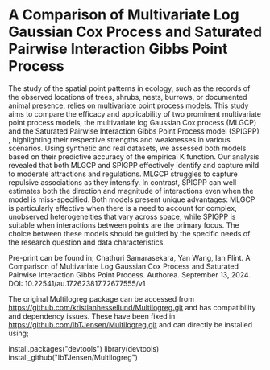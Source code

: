 # A Comparison of Multivariate Log Gaussian Cox Process and Saturated Pairwise Interaction Gibbs Point Process

The study of the spatial point patterns in ecology, such as the records of the observed locations of trees, shrubs, nests, burrows, or documented animal presence, relies on multivariate point process models. This study aims to compare the efficacy and applicability of two prominent multivariate point process models, the multivariate log Gaussian Cox process (MLGCP) and the Saturated Pairwise Interaction Gibbs Point Process model (SPIGPP) , highlighting their respective strengths and weaknesses in various scenarios. Using synthetic and real datasets, we assessed both models based on their predictive accuracy of the empirical K function. Our analysis revealed that both MLGCP and SPIGPP effectively identify and capture mild to moderate attractions and regulations. MLGCP struggles to capture repulsive associations as they intensify. In contrast, SPIGPP can well estimates both the direction and magnitude of interactions even when the model is miss-specified. Both models present unique advantages: MLGCP is particularly effective when there is a need to account for complex, unobserved heterogeneities that vary across space, while SPIGPP is suitable when interactions between points are the primary focus. The choice between these models should be guided by the specific needs of the research question and data characteristics.

Pre-print can be found in;
Chathuri Samarasekara, Yan Wang, Ian Flint. A Comparison of Multivariate Log Gaussian Cox Process and Saturated Pairwise Interaction Gibbs Point Process. Authorea. September 13, 2024. DOI: 10.22541/au.172623817.72677555/v1


The original Multilogreg package can be accessed from https://github.com/kristianhessellund/Multilogreg.git and has compatibility and dependency issues. 
These have been fixed in https://github.com/IbTJensen/Multilogreg.git and can directly be installed using;

install.packages("devtools")
library(devtools)
install_github("IbTJensen/Multilogreg")

